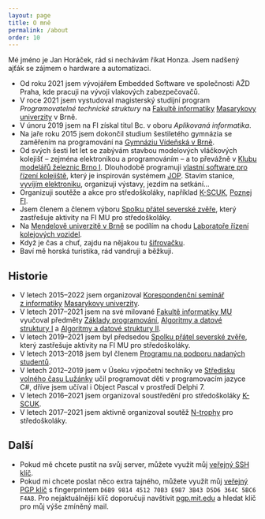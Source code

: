 ```yaml
---
layout: page
title: O mně
permalink: /about
order: 10
---
```


Mé jméno je Jan Horáček, rád si nechávám říkat Honza.
Jsem nadšený ajťák se zájmem o hardware a automatizaci.

 * Od roku 2021 jsem vývojářem Embedded Software ve společnosti AŽD Praha, kde
   pracuji na vývoji vlakových zabezpečovačů.
 * V roce 2021 jsem vystudoval magisterský studijní program
   *Programovatelné technické struktury* na [Fakultě
   informatiky](http://www.fi.muni.cz) [Masarykovy univerzity](http://www.muni.cz)
   v Brně.
 * V únoru 2019 jsem na FI získal titul Bc. v oboru *Aplikovaná informatika*.
 * Na jaře roku 2015 jsem dokončil studium šestiletého gymnázia se zaměřením
   na programování na [Gymnáziu Vídeňská v Brně](http://www.gvid.cz/).
 * Od svých šesti let let se zabývám stavbou modelových vláčkových kolejišť – zejména
   elektronikou a programováním – a to převážně v [Klubu modelářů železnic
   Brno I](https://kmz-brno.cz/).
   Dlouhodobě programuji [vlastní software pro řízení
   kolejiště](http://hjop.kmz-brno.cz/), který je inspirován systémem
   [JOP](https://cs.wikipedia.org/wiki/Jednotné_obslužné_pracoviště). Stavím
   stanice, [vyvíjím elektroniku](https://mtb.kmz-brno.cz/), organizuji výstavy,
   jezdím na setkání...
 * Organizuji soutěže a akce pro středoškoláky, například
   [K-SCUK](http://kscuk.fi.muni.cz/), [Poznej FI](http://poznej.fi.muni.cz/).
 * Jsem členem a členem výboru [Spolku přátel severské zvěře](https://zverinec.fi.muni.cz/),
   který zastřešuje aktivity na FI MU pro středoškoláky.
 * Na [Mendelově univerzitě v Brně](http://mendelu.cz/) se podílím na chodu
   [Laboratoře řízení kolejových vozidel](http://lrkv.pef.mendelu.cz).
 * Když je čas a chuť, zajdu na nějakou tu [šifrovačku](/puzzles).
 * Baví mě horská turistika, rád vandruji a běžkuji.

## Historie

 * V letech 2015–2022 jsem organizoval [Korespondenční seminář z informatiky](https://ksi.fi.muni.cz/)
   [Masarykovy univerzity](https://muni.cz).
 * V letech 2017–2021 jsem na své milované [Fakultě informatiky MU](http://www.fi.muni.cz/)
   vyučoval předměty [Základy programování](https://is.muni.cz/predmet/fi/podzim2018/IB111),
   [Algoritmy a datové struktury I](https://is.muni.cz/predmet/fi/jaro2019/IB002)
   a [Algoritmy a datové struktury II](https://is.muni.cz/predmet/fi/jaro2019/IV003).
 * V letech 2019–2021 jsem byl předsedou [Spolku přátel severské zvěře](https://zverinec.fi.muni.cz/),
   který zastřešuje aktivity na FI MU pro středoškoláky.
 * V letech 2013–2018 jsem byl členem
   [Programu na podporu nadaných studentů](http://www.jcmm.cz/projekt/ppns).
 * V letech 2012–2019 jsem v Úseku výpočetní techniky ve [Středisku volného času
   Lužánky](https://luzanky.cz/") učil programovat děti v programovacím
   jazyce C#, dříve jsem učíval i Object Pascal v prostředí Delphi 7.
 * V letech 2016–2021 jsem organizoval soustředění pro středoškoláky
   [K-SCUK](https://kscuk.fi.muni.cz/).
 * V letech 2017–2021 jsem aktivně organizoval soutěž [N-trophy](https://ntrophy.cz/)
   pro středoškoláky.

## Další

 * Pokud mě chcete pustit na svůj server, můžete využit můj [veřejný SSH
   klíč](assets/id_green-24-1.pub).
 * Pokud mi chcete poslat něco extra tajného, můžete využít můj [veřejný PGP
   klíč](assets/mail.pub) s fingerprintem
   `D6B9 9814 4512 70B3 E987 3B43 D5D6 364C 5BC6 F4A8`.
   Pro nejaktuálnější klíč doporučuji navštívit
   [pgp.mit.edu](http://pgp.mit.edu/pks/lookup?search=jan.horacek%40seznam.cz&op=index)
   a hledat klíč pro můj výše zmíněný mail.
